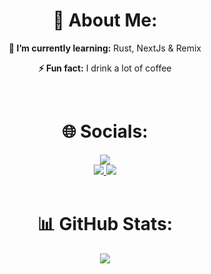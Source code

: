 <h1 align="center">💫 About Me:</h1>

<p align="center"><b>🌱 I’m currently learning:</b> Rust, NextJs & Remix</p>
<p align="center"><b>⚡ Fun fact:</b> I drink a lot of coffee</p>

<br/>

<h1 align="center">🌐 Socials:</h1>

<div align="center">
     <img src="https://www.codewars.com/users/philipphermes/badges/large"/>
</div>

<div align="center">
    <a href="https://instagram.com/philhermes" target="_blank">
        <img src="https://img.shields.io/badge/Instagram-%23E4405F.svg?logo=Instagram&logoColor=white"/>
    </a>
    <a href="https://linkedin.com/in/philipp-hermes" target="_blank">
        <img src="https://img.shields.io/badge/LinkedIn-%230077B5.svg?logo=linkedin&logoColor=white"/>
    </a>
</div>

<br/>

<h1 align="center">📊 GitHub Stats:</h1>

<div align="center">
    <img align="center" src="https://github-readme-stats.vercel.app/api?username=philipphermes&theme=dark&hide_border=false&include_all_commits=true&count_private=true"/>
</div>
